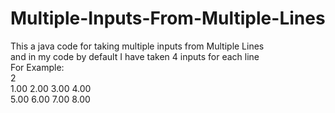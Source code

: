 # Multiple-Inputs-From-Multiple-Lines
This a java code for taking multiple inputs from Multiple Lines \
and in my code by default I have taken 4 inputs for each line \
For Example:\
  2\
  1.00 2.00 3.00 4.00\
  5.00 6.00 7.00 8.00

